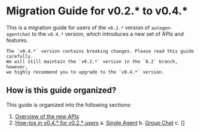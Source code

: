 # Migration Guide for v0.2.* to v0.4.*

This is a migration guide for users of the `v0.2.*` version of `autogen-agentchat`
to the `v0.4.*` version, which introduces a new set of APIs and features.

```{alert}
The `v0.4.*` version contains breaking changes. Please read this guide carefully.
We will still maintain the `v0.2.*` version in the `0.2` branch, however, 
we highly recommend you to upgrade to the `v0.4.*` version.
```

## How is this guide organized?

This guide is organized into the following sections:

1. [Overview of the new APIs](#overview-of-the-new-apis)
2. [How-tos in v0.4.* for v0.2.* users](#how-tos-in-v0.4.*-for-v0.2.*-users)
    a. [Single Agent](#single-agent)
    b. [Group Chat](#group-chat)
    c. []